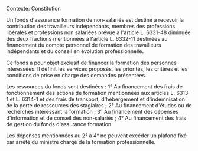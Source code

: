 Contexte: Constitution

Un fonds d'assurance formation de non-salariés est destiné à recevoir la contribution des travailleurs indépendants, membres des professions libérales et professions non salariées prévue à l'article L. 6331-48 diminuée des deux fractions mentionnées à l'article L. 6332-11 destinées au financement du compte personnel de formation des travailleurs indépendants et du conseil en évolution professionnelle.

Ce fonds a pour objet exclusif de financer la formation des personnes intéressées. Il définit les services proposés, les priorités, les critères et les conditions de prise en charge des demandes présentées.

Les ressources du fonds sont destinées : 1° Au financement des frais de fonctionnement des actions de formation mentionnées aux articles L. 6313-1 et L. 6314-1 et des frais de transport, d'hébergement et d'indemnisation de la perte de ressources des stagiaires ; 2° Au financement d'études ou de recherches intéressant la formation ; 3° Au financement des dépenses d'information et de conseil des non-salariés ; 4° Au financement des frais de gestion du fonds d'assurance formation.

Les dépenses mentionnées au 2° à 4° ne peuvent excéder un plafond fixé par arrêté du ministre chargé de la formation professionnelle.